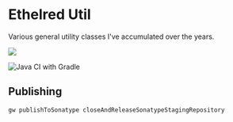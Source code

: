 # Ethelred Util

Various general utility classes I've accumulated over the years.

[![](https://jitpack.io/v/edward3h/ethelred_util.svg)](https://jitpack.io/#edward3h/ethelred_util)

![Java CI with Gradle](https://github.com/edward3h/ethelred_util/workflows/Java%20CI%20with%20Gradle/badge.svg)

## Publishing

`gw publishToSonatype closeAndReleaseSonatypeStagingRepository`